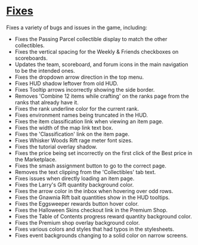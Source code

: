# [Fixes](https://www.mousehuntgame.com/preferences.php?tab=mousehunt-improved-settings#mousehunt-improved-settings-feature-fixes)

Fixes a variety of bugs and issues in the game, including:

- Fixes the Passing Parcel collectible display to match the other collectibles.
- Fixes the vertical spacing for the Weekly & Friends checkboxes on scoreboards.
- Updates the team, scoreboard, and forum icons in the main navigation to be the intended ones.
- Fixes the dropdown arrow direction in the top menu.
- Fixes HUD shadow leftover from old HUD.
- Fixes Tooltip arrows incorrectly showing the side border.
- Removes 'Combine 12 items while crafting' on the ranks page from the ranks that already have it.
- Fixes the rank underline color for the current rank.
- Fixes environment names being truncated in the HUD.
- Fixes the item classification link when viewing an item page.
- Fixes the width of the map link text box.
- Fixes the 'Classification' link on the item page.
- Fixes Whisker Woods Rift rage meter font sizes.
- Fixes the tutorial overlay shadow.
- Fixes the price being set incorrectly on the first click of the Best price in the Marketplace.
- Fixes the smash assignment button to go to the correct page.
- Removes the text clipping from the 'Collectibles' tab text.
- Fixes issues when directly loading an item page.
- Fixes the Larry's Gift quantity background color.
- Fixes the arrow color in the inbox when hovering over odd rows.
- Fixes the Gnawnia Rift bait quantities show in the HUD tooltips.
- Fixes the Eggsweeper rewards button hover color.
- Fixes the Halloween Skins checkout link in the Premium Shop.
- Fixes the Table of Contents progress reward quantity background color.
- Fixes the Premium shop overlay background color.
- Fixes various colors and styles that had typos in the stylesheets.
- Fixes event backgrounds changing to a solid color on narrow screens.
